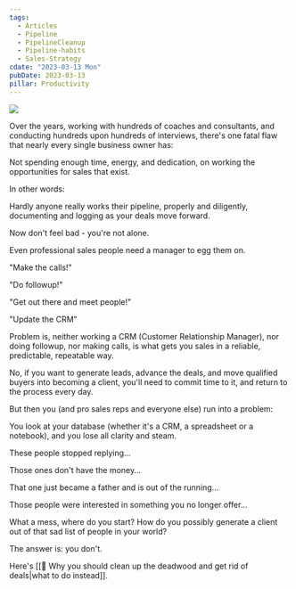 ```yaml
---
tags:
  - Articles
  - Pipeline
  - PipelineCleanup
  - Pipeline-habits
  - Sales-Strategy
cdate: "2023-03-13 Mon"
pubDate: 2023-03-13
pillar: Productivity
---
```

![](SalesFlowCoach.app_Want-more-sales_clean-up-deadwood-and-eliminate-opportunities_MartinStellar.jpeg)

Over the years, working with hundreds of coaches and consultants, and conducting hundreds upon hundreds of interviews, there's one fatal flaw that nearly every single business owner has:

Not spending enough time, energy, and dedication, on working the opportunities for sales that exist.

In other words:

Hardly anyone really works their pipeline, properly and diligently, documenting and logging as your deals move forward.

Now don't feel bad - you're not alone.

Even professional sales people need a manager to egg them on.

"Make the calls!"

"Do followup!"

"Get out there and meet people!"

"Update the CRM"

Problem is, neither working a CRM (Customer Relationship Manager), nor doing followup, nor making calls, is what gets you sales in a reliable, predictable, repeatable way.

No, if you want to generate leads, advance the deals, and move qualified buyers into becoming a client, you'll need to commit time to it, and return to the process every day.

But then you (and pro sales reps and everyone else) run into a problem:

You look at your database (whether it's a CRM, a spreadsheet or a notebook), and you lose all clarity and steam.

These people stopped replying...

Those ones don't have the money...

That one just became a father and is out of the running...

Those people were interested in something you no longer offer...

What a mess, where do you start? How do you possibly generate a client out of that sad list of people in your world?

The answer is: you don't.

Here's [[📄 Why you should clean up the deadwood and get rid of deals|what to do instead]].
